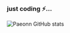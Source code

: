 ### just coding ⚡... 
![Paeonn GitHub stats](https://github-readme-stats.vercel.app/api?username=paeonn&show_icons=true&theme=transparent)
